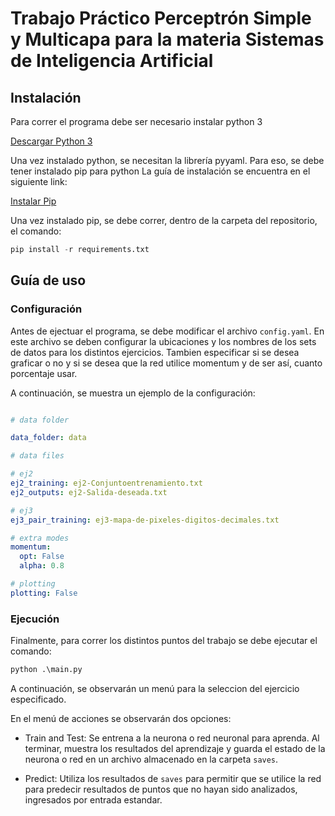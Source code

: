 # Trabajo Práctico Perceptrón Simple y Multicapa para la materia Sistemas de Inteligencia Artificial

## Instalación

Para correr el programa debe ser necesario instalar python 3

[Descargar Python 3](https://www.python.org/downloads/)

Una vez instalado python, se necesitan la librería pyyaml.
Para eso, se debe tener instalado pip para python
La guía de instalación se encuentra en el siguiente link:

[Instalar Pip](https://tecnonucleous.com/2018/01/28/como-instalar-pip-para-python-en-windows-mac-y-linux/)

Una vez instalado pip, se debe correr, dentro de la carpeta del repositorio, el comando:

```python
pip install -r requirements.txt
```

## Guía de uso

### Configuración

Antes de ejectuar el programa, se debe modificar el archivo `config.yaml`.
En este archivo se deben configurar la ubicaciones y los nombres de los sets de datos para los distintos ejercicios. Tambien especificar si se desea graficar o no y si se desea que la red utilice momentum y de ser así, cuanto porcentaje usar.

A continuación, se muestra un ejemplo de la configuración:

```yaml

# data folder

data_folder: data

# data files

# ej2
ej2_training: ej2-Conjuntoentrenamiento.txt
ej2_outputs: ej2-Salida-deseada.txt

# ej3
ej3_pair_training: ej3-mapa-de-pixeles-digitos-decimales.txt

# extra modes
momentum:
  opt: False
  alpha: 0.8

# plotting
plotting: False

```

### Ejecución

Finalmente, para correr los distintos puntos del trabajo se debe ejecutar el comando:

```python
python .\main.py
```

A continuación, se observarán un menú para la seleccion del ejercicio especificado.

En el menú de acciones se observarán dos opciones:

* Train and Test: Se entrena a la neurona o red neuronal para aprenda. Al terminar, muestra los resultados del aprendizaje y guarda el estado de la neurona o red en un archivo almacenado en la carpeta `saves`. 

* Predict: Utiliza los resultados de `saves` para permitir que se utilice la red para predecir resultados de puntos que no hayan sido analizados, ingresados por entrada estandar.


